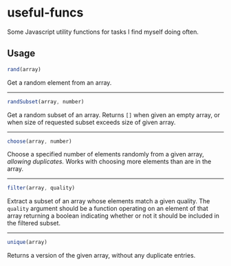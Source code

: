 # useful-funcs
Some Javascript utility functions for tasks I find myself doing often.


## Usage

```javascript
rand(array)
```

Get a random element from an array.

----
```javascript
randSubset(array, number)
```

Get a random subset of an array. Returns `[]` when given an empty array, or when size of requested subset exceeds size of given array.

----

```javascript
choose(array, number)
```

Choose a specified number of elements randomly from a given array, *allowing duplicates.* Works with choosing more elements than are in the array.

----

```javascript
filter(array, quality)
```

Extract a subset of an array whose elements match a given quality. The `quality` argument should be a function operating on an element of that array returning a boolean indicating whether or not it should be included in the filtered subset.

----

```javascript
unique(array)
```

Returns a version of the given array, without any duplicate entries.